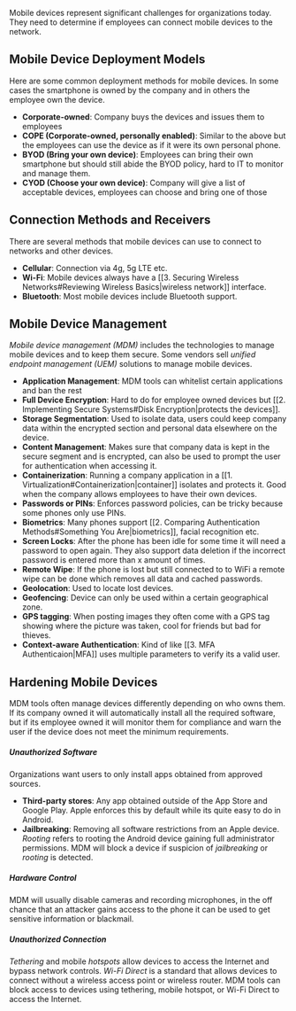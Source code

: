 Mobile devices represent significant challenges for organizations today. They need to determine if employees can connect mobile devices to the network. 

## Mobile Device Deployment Models
Here are some common deployment methods for mobile devices. In some cases the smartphone is owned by the company and in others the employee own the device.

* **Corporate-owned**: Company buys the devices and issues them to employees
* **COPE (Corporate-owned, personally enabled)**: Similar to the above but the employees can use the device as if it were its own personal phone.
* **BYOD (Bring your own device)**: Employees can bring their own smartphone but should still abide the BYOD policy, hard to IT to monitor and manage them.
* **CYOD (Choose your own device)**: Company will give a list of acceptable devices, employees can choose and bring one of those

## Connection Methods and Receivers
There are several methods that mobile devices can use to connect to networks and other devices.

* **Cellular**: Connection via 4g, 5g LTE etc.
* **Wi-Fi**: Mobile devices always have a [[3. Securing Wireless Networks#Reviewing Wireless Basics|wireless network]] interface.  
* **Bluetooth**: Most mobile devices include Bluetooth support. 

## Mobile Device Management
*Mobile device management (MDM)* includes the technologies to manage mobile devices and to keep them secure. Some vendors sell *unified endpoint management (UEM)* solutions to manage mobile devices.

* **Application Management**: MDM tools can whitelist certain applications and ban the rest
* **Full Device Encryption**: Hard to do for employee owned devices but [[2. Implementing Secure Systems#Disk Encryption|protects the devices]].
* **Storage Segmentation**: Used to isolate data, users could keep company data within the encrypted section and personal data elsewhere on the device.
* **Content Management**: Makes sure that company data is kept in the secure segment and is encrypted, can also be used to prompt the user for authentication when accessing it.
* **Containerization**: Running a company application in a [[1. Virtualization#Containerization|container]] isolates and protects it. Good when the company allows employees to have their own devices.
* **Passwords or PINs**: Enforces password policies, can be tricky because some phones only use PINs.
* **Biometrics**: Many phones support [[2. Comparing Authentication Methods#Something You Are|biometrics]], facial recognition etc.
* **Screen Locks**: After the phone has been idle for some time it will need  a password to open again. They also support data deletion if the incorrect password is entered more than x amount of times. 
* **Remote Wipe**: If the phone is lost but still connected to to WiFi a remote wipe can be done which removes all data and cached passwords.
* **Geolocation**: Used to locate lost devices.
* **Geofencing**: Device can only be used within a certain geographical zone.
* **GPS tagging**: When posting images they often come with a GPS tag showing where the picture was taken, cool for friends but bad for thieves.
* **Context-aware Authentication**: Kind of like [[3. MFA Authenticaion|MFA]] uses multiple parameters to verify its a valid user.

## Hardening Mobile Devices
MDM tools often manage devices differently depending on who owns them. If its company owned it will automatically install all the required software, but if its employee owned it will monitor them for compliance and warn the user if the device does not meet the minimum requirements. 

##### Unauthorized Software
Organizations want users to only install apps obtained from approved sources. 

* **Third-party stores**: Any app obtained outside of the App Store and Google Play. Apple enforces this by default while its quite easy to do in Android.
* **Jailbreaking**: Removing all software restrictions from an Apple device. *Rooting* refers to rooting the Android device gaining full administrator permissions. MDM will block a device if suspicion of *jailbreaking* or *rooting* is detected.

##### Hardware Control
MDM will usually disable cameras and recording microphones, in the off chance that an attacker gains access to the phone it can be used to get sensitive information or blackmail.

##### Unauthorized Connection
*Tethering* and mobile *hotspots* allow devices to access the Internet and bypass network controls. *Wi-Fi Direct* is a standard that allows devices to connect without a wireless access point or wireless router. MDM tools can block access to devices using tethering, mobile hotspot, or Wi-Fi Direct to access the Internet.